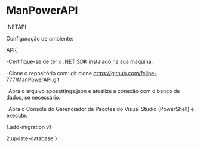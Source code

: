 # ManPowerAPI
.NETAPI

Configuração de ambiente:

API{

 -Certifique-se de ter o .NET SDK instalado na sua máquina.
 
 -Clone o repositório com: git clone https://github.com/felipe-777/ManPowerAPI.git
 
 -Abra o arquivo appsettings.json e atualize a conexão com o banco de dados, se necessário.
 
 -Abra o Console do Gerenciador de Pacotes do Visual Studio (PowerShell) e execute:
 
   1.add-migration v1
   
   2.update-database
}
